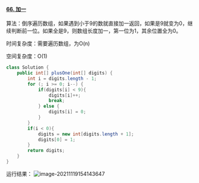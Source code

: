#### [66. 加一](https://leetcode-cn.com/problems/plus-one/)

算法：倒序遍历数组，如果遇到小于9的数就直接加一返回，如果是9就变为0，继续判断前一位。如果全是9，则数组长度加一，第一位为1，其余位置全为0。

时间复杂度：需要遍历数组，为O(n)

空间复杂度：O(1)

```java
class Solution {
    public int[] plusOne(int[] digits) {
        int i = digits.length - 1;
        for (; i >= 0; i--) {
            if(digits[i] < 9){
                digits[i]++;
                break;
            } else {
                digits[i] = 0;
            }
        }
        if(i < 0){
            digits = new int[digits.length + 1];
            digits[0] = 1;
        }
        return digits;
    }
}
```

运行结果：
![image-20211119154143647](C:\Users\libaoshe\AppData\Roaming\Typora\typora-user-images\image-20211119154143647.png)

